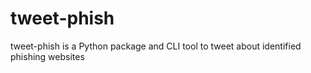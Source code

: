 # tweet-phish
tweet-phish is a Python package and CLI tool to tweet about identified phishing websites
